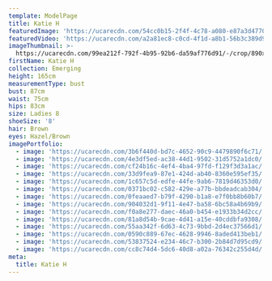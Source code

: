 ```yaml
---
template: ModelPage
title: Katie H
featuredImage: 'https://ucarecdn.com/54cc0b15-2f4f-4c78-a080-e87a3d477017/'
featuredVideo: 'https://ucarecdn.com/a2a81ec8-c0cd-4f1d-a8b1-56b3c389d9b1/'
imageThumbnail: >-
  https://ucarecdn.com/99ea212f-792f-4b95-92b6-da59af776d91/-/crop/890x1240/0,0/-/preview/
firstName: Katie H
collection: Emerging
height: 165cm
measurementType: bust
bust: 87cm
waist: 75cm
hips: 83cm
size: Ladies 8
shoeSize: '8'
hair: Brown
eyes: Hazel/Brown
imagePortfolio:
  - image: 'https://ucarecdn.com/3b6f440d-bd7c-4652-90c9-4479890f6c71/'
  - image: 'https://ucarecdn.com/4e3df5ed-ac38-44d1-9502-31d5752a1dc0/'
  - image: 'https://ucarecdn.com/cf24b16c-4ef4-4ba4-97fd-f129f3d3a1ac/'
  - image: 'https://ucarecdn.com/33d9fea9-87e1-424d-ab40-8360e595ef35/'
  - image: 'https://ucarecdn.com/1c657c5d-edfe-44fe-9ab6-7819d46353d0/'
  - image: 'https://ucarecdn.com/0371bc02-c582-429e-a77b-bbdeadcab304/'
  - image: 'https://ucarecdn.com/0feaaed7-b79f-4290-b1a8-e7f0bb8b60b7/'
  - image: 'https://ucarecdn.com/904032d1-9f11-4e47-ba58-6bc58a4b69b9/'
  - image: 'https://ucarecdn.com/f0a8e277-daec-46a0-b454-e1933b34d2cc/'
  - image: 'https://ucarecdn.com/81a8d54b-9cae-4d41-a15e-40cddbfa9308/'
  - image: 'https://ucarecdn.com/55aa342f-6d63-4c73-9bbd-2d4ec37566d1/'
  - image: 'https://ucarecdn.com/0590c889-67ec-4628-9946-8aded413beb1/'
  - image: 'https://ucarecdn.com/53837524-e234-46c7-b300-2b84d7d95cd9/'
  - image: 'https://ucarecdn.com/cc8c74d4-5dc6-40d8-a02a-76342c255d4d/'
meta:
  title: Katie H
---
```



